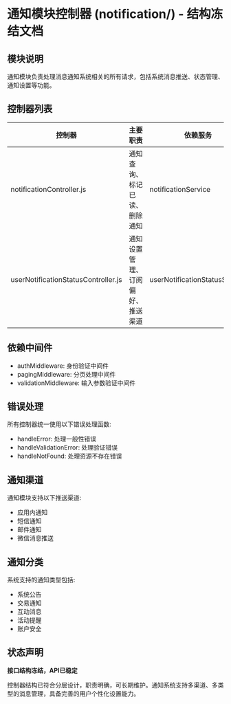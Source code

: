 # 通知模块控制器 (notification/) - 结构冻结文档

## 模块说明

通知模块负责处理消息通知系统相关的所有请求，包括系统消息推送、状态管理、通知设置等功能。

## 控制器列表

| 控制器 | 主要职责 | 依赖服务 |
|--------|---------|----------|
| notificationController.js | 通知查询、标记已读、删除通知 | notificationService |
| userNotificationStatusController.js | 通知设置管理、订阅偏好、推送渠道 | userNotificationStatusService |

## 依赖中间件

- authMiddleware: 身份验证中间件
- pagingMiddleware: 分页处理中间件
- validationMiddleware: 输入参数验证中间件

## 错误处理

所有控制器统一使用以下错误处理函数:
- handleError: 处理一般性错误
- handleValidationError: 处理验证错误
- handleNotFound: 处理资源不存在错误

## 通知渠道

通知模块支持以下推送渠道:
- 应用内通知
- 短信通知
- 邮件通知
- 微信消息推送

## 通知分类

系统支持的通知类型包括:
- 系统公告
- 交易通知
- 互动消息
- 活动提醒
- 账户安全

## 状态声明

**接口结构冻结，API已稳定**

控制器结构已符合分层设计，职责明确，可长期维护。通知系统支持多渠道、多类型的消息管理，具备完善的用户个性化设置能力。 